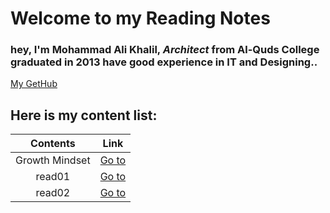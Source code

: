 # Welcome to my Reading Notes 

### hey, I'm Mohammad Ali Khalil, *Architect* from **Al-Quds College** graduated in **2013** have good experience in **IT** and **Designing**..
[My GetHub](https://github.com/moegts)

## Here is my content list:

| Contents         | Link                        |
| :--------------: | :----------------------:    |
| Growth Mindset   | [Go to](Growthmindset.md)   |
| read01           | [Go to](read01.md)          |
| read02           | [Go to](read02.md)          |
